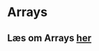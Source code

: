 # Arrays

## Læs om Arrays [her](https://docs.oracle.com/javase/tutorial/java/nutsandbolts/arrays.html)

